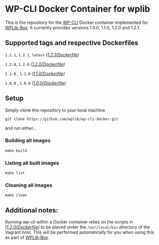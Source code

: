 # WP-CLI Docker Container for wplib
This is the repository for the [WP-CLI](https://github.com/wp-cli/wp-cli) Docker container implemented for [WPLib-Box](https://github.com/wplib/wplib-box).
It currently provides versions 1.0.0, 1.1.0, 1.2.0 and 1.2.1.


## Supported tags and respective Dockerfiles
`1.2.1`, `1.2.1`, `latest` _([1.2.1/Dockerfile](https://github.com/wplib/wp-cli-docker/blob/master/1.2.1/Dockerfile))_

`1.2.0`, `1.2.0` _([1.2.0/Dockerfile](https://github.com/wplib/wp-cli-docker/blob/master/1.2.0/Dockerfile))_

`1.1.0` , `1.1.0` _([1.1.0/Dockerfile](https://github.com/wplib/wp-cli-docker/blob/master/1.1.0/Dockerfile))_

`1.0.0` , `1.0.0` _([1.0.0/Dockerfile](https://github.com/wplib/wp-cli-docker/blob/master/1.0.0/Dockerfile))_


## Setup
Simply clone this repository to your local machine

`git clone https://github.com/wplib/wp-cli-docker.git`

and run either...


### Building all images
`make build`


### Listing all built images
`make list`


### Cleaning all images
`make clean`


## Additional notes:
Running wp-cli within a Docker container relies on the scripts in _([1.2.0/Dockerfile](https://github.com/wplib/wp-cli-docker/blob/master/1.2.0/Dockerfile))_ to be placed under the `/usr/local/bin` directory of the Vagrant host. This will be performed automatically for you when using this as part of [WPLib-Box](https://github.com/wplib/wplib-box).

